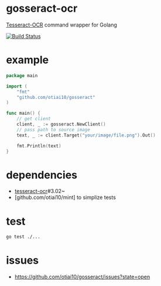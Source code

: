 # gosseract-ocr

[Tesseract-OCR](https://code.google.com/p/tesseract-ocr/) command wrapper for Golang

[![Build Status](https://travis-ci.org/otiai10/gosseract.svg?branch=develop)](https://travis-ci.org/otiai10/gosseract)

# example
```go
package main

import (
	"fmt"
	"github.com/otiai10/gosseract"
)

func main() {
    // get client
	client, _ := gosseract.NewClient()
    // pass path to source image
	text, _ := client.Target("your/image/file.png").Out()

	fmt.Println(text)
}

```

# dependencies

- [tesseract-ocr](https://code.google.com/p/tesseract-ocr/)#3.02~
- [github.com/otiai10/mint] to simplize tests

# test
```sh
go test ./...
```

# issues
- https://github.com/otiai10/gosseract/issues?state=open
